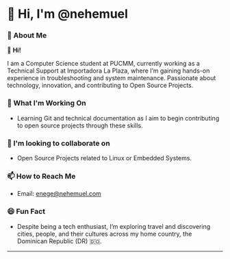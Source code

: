 # 👋 Hi, I'm @nehemuel  

### 👀 About Me  

👋 **Hi!**

I am a Computer Science student at PUCMM, currently working as a Technical Support at Importadora La Plaza, where I’m gaining hands-on experience in troubleshooting and system maintenance. Passionate about technology, innovation, and contributing to Open Source Projects.

### 🌱 What I'm Working On  

- Learning Git and technical documentation as I aim to begin contributing to open source projects through these skills.

### 🤝 I'm looking to collaborate on  

- Open Source Projects related to Linux or Embedded Systems.  

### 📫 How to Reach Me  

* Email: [enege@nehemuel.com](mailto:enege@nehemuel.com) 

### 😄 Fun Fact  

* Despite being a tech enthusiast, I’m exploring travel and discovering cities, people, and their cultures across my home country, the Dominican Republic (DR) 🇩🇴.  

---



<!---
nehemuel/nehemuel is a ✨ special ✨ repository because its `README.md` (this file) appears on your GitHub profile.
You can click the Preview link to take a look at your changes.
--->

